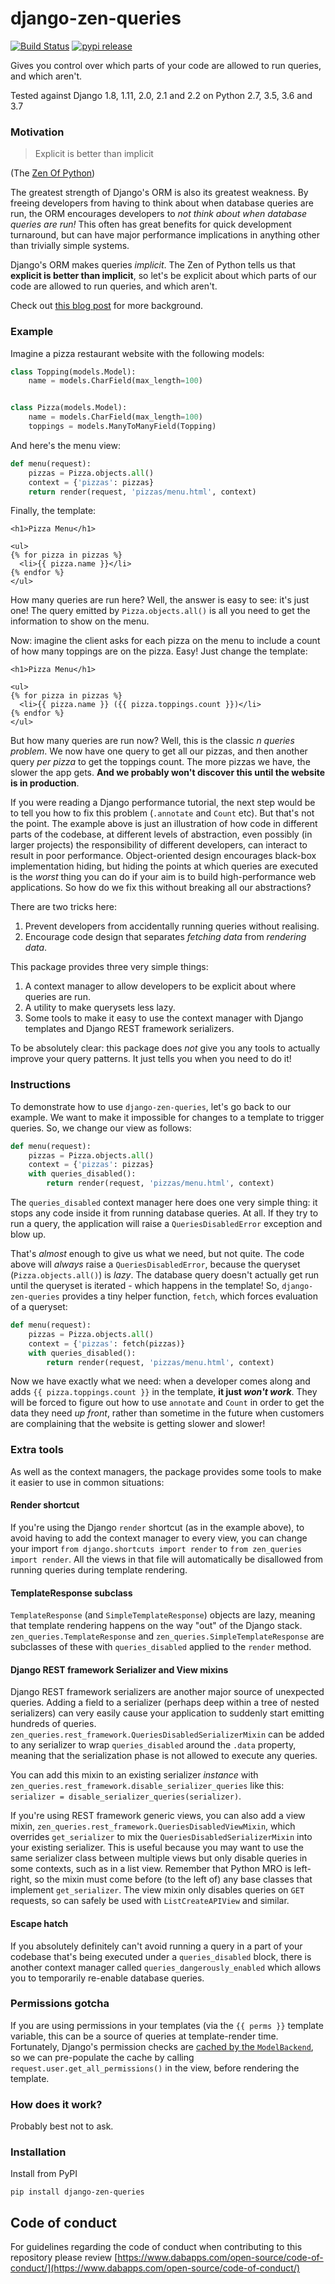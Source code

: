 django-zen-queries
====================

[![Build Status](https://travis-ci.com/dabapps/django-zen-queries.svg?branch=master)](https://travis-ci.com/dabapps/django-zen-queries)
[![pypi release](https://img.shields.io/pypi/v/django-zen-queries.svg)](https://pypi.python.org/pypi/django-zen-queries)


Gives you control over which parts of your code are allowed to run queries, and which aren't.

Tested against Django 1.8, 1.11, 2.0, 2.1 and 2.2 on Python 2.7, 3.5, 3.6 and 3.7

### Motivation

> Explicit is better than implicit

(The [Zen Of Python](https://www.python.org/dev/peps/pep-0020/))

The greatest strength of Django's ORM is also its greatest weakness. By freeing developers from having to think about when database queries are run, the ORM encourages developers to _not think about when database queries are run!_ This often has great benefits for quick development turnaround, but can have major performance implications in anything other than trivially simple systems.

Django's ORM makes queries _implicit_. The Zen of Python tells us that **explicit is better than implicit**, so let's be explicit about which parts of our code are allowed to run queries, and which aren't.

Check out [this blog post](https://www.dabapps.com/blog/performance-issues-caused-by-django-implicit-database-queries/) for more background.

### Example

Imagine a pizza restaurant website with the following models:

```python
class Topping(models.Model):
    name = models.CharField(max_length=100)


class Pizza(models.Model):
    name = models.CharField(max_length=100)
    toppings = models.ManyToManyField(Topping)
```

And here's the menu view:

```python
def menu(request):
    pizzas = Pizza.objects.all()
    context = {'pizzas': pizzas}
    return render(request, 'pizzas/menu.html', context)
```

Finally, the template:

```
<h1>Pizza Menu</h1>

<ul>
{% for pizza in pizzas %}
  <li>{{ pizza.name }}</li>
{% endfor %}
</ul>
```

How many queries are run here? Well, the answer is easy to see: it's just one! The query emitted by `Pizza.objects.all()` is all you need to get the information to show on the menu.

Now: imagine the client asks for each pizza on the menu to include a count of how many toppings are on the pizza. Easy! Just change the template:

```
<h1>Pizza Menu</h1>

<ul>
{% for pizza in pizzas %}
  <li>{{ pizza.name }} ({{ pizza.toppings.count }})</li>
{% endfor %}
</ul>
```

But how many queries are run now? Well, this is the classic _n queries problem_. We now have one query to get all our pizzas, and then another query _per pizza_ to get the toppings count. The more pizzas we have, the slower the app gets. **And we probably won't discover this until the website is in production**.

If you were reading a Django performance tutorial, the next step would be to tell you how to fix this problem (`.annotate` and `Count` etc). But that's not the point. The example above is just an illustration of how code in different parts of the codebase, at different levels of abstraction, even possibly (in larger projects) the responsibility of different developers, can interact to result in poor performance. Object-oriented design encourages black-box implementation hiding, but hiding the points at which queries are executed is the _worst_ thing you can do if your aim is to build high-performance web applications. So how do we fix this without breaking all our abstractions?

There are two tricks here:

1. Prevent developers from accidentally running queries without realising.
2. Encourage code design that separates _fetching data_ from _rendering data_.

This package provides three very simple things:

1. A context manager to allow developers to be explicit about where queries are run.
2. A utility to make querysets less lazy.
3. Some tools to make it easy to use the context manager with Django templates and Django REST framework serializers.

To be absolutely clear: this package does _not_ give you any tools to actually improve your query patterns. It just tells you when you need to do it!

### Instructions

To demonstrate how to use `django-zen-queries`, let's go back to our example. We want to make it impossible for changes to a template to trigger queries. So, we change our view as follows:

```python
def menu(request):
    pizzas = Pizza.objects.all()
    context = {'pizzas': pizzas}
    with queries_disabled():
        return render(request, 'pizzas/menu.html', context)
```

The `queries_disabled` context manager here does one very simple thing: it stops any code inside it from running database queries. At all. If they try to run a query, the application will raise a `QueriesDisabledError` exception and blow up.

That's _almost_ enough to give us what we need, but not quite. The code above will _always_ raise a `QueriesDisabledError`, because the queryset (`Pizza.objects.all()`) is _lazy_. The database query doesn't actually get run until the queryset is iterated - which happens in the template! So, `django-zen-queries` provides a tiny helper function, `fetch`, which forces evaluation of a queryset:

```python
def menu(request):
    pizzas = Pizza.objects.all()
    context = {'pizzas': fetch(pizzas)}
    with queries_disabled():
        return render(request, 'pizzas/menu.html', context)
```

Now we have exactly what we need: when a developer comes along and adds `{{ pizza.toppings.count }}` in the template, **it just _won't work_**. They will be forced to figure out how to use `annotate` and `Count` in order to get the data they need _up front_, rather than sometime in the future when customers are complaining that the website is getting slower and slower!

### Extra tools

As well as the context managers, the package provides some tools to make it easier to use in common situations:

#### Render shortcut

If you're using the Django `render` shortcut (as in the example above), to avoid having to add the context manager to every view, you can change your import `from django.shortcuts import render` to `from zen_queries import render`. All the views in that file will automatically be disallowed from running queries during template rendering.

#### TemplateResponse subclass

`TemplateResponse` (and `SimpleTemplateResponse`) objects are lazy, meaning that template rendering happens on the way "out" of the Django stack. `zen_queries.TemplateResponse` and `zen_queries.SimpleTemplateResponse` are subclasses of these with `queries_disabled` applied to the `render` method.

#### Django REST framework Serializer and View mixins

Django REST framework serializers are another major source of unexpected queries. Adding a field to a serializer (perhaps deep within a tree of nested serializers) can very easily cause your application to suddenly start emitting hundreds of queries. `zen_queries.rest_framework.QueriesDisabledSerializerMixin` can be added to any serializer to wrap `queries_disabled` around the `.data` property, meaning that the serialization phase is not allowed to execute any queries.

You can add this mixin to an existing serializer *instance* with `zen_queries.rest_framework.disable_serializer_queries` like this: `serializer = disable_serializer_queries(serializer)`.

If you're using REST framework generic views, you can also add a view mixin, `zen_queries.rest_framework.QueriesDisabledViewMixin`, which overrides `get_serializer` to mix the `QueriesDisabledSerializerMixin` into your existing serializer. This is useful because you may want to use the same serializer class between multiple views but only disable queries in some contexts, such as in a list view.  Remember that Python MRO is left-right, so the mixin must come before (to the left of) any base classes that implement `get_serializer`. The view mixin only disables queries on `GET` requests, so can safely be used with `ListCreateAPIView` and similar.

#### Escape hatch

If you absolutely definitely can't avoid running a query in a part of your codebase that's being executed under a `queries_disabled` block, there is another context manager called `queries_dangerously_enabled` which allows you to temporarily re-enable database queries.

### Permissions gotcha

If you are using permissions in your templates (via the `{{ perms }}` template variable, this can be a source of queries at template-render time. Fortunately, Django's permission checks are [cached by the `ModelBackend`](https://docs.djangoproject.com/en/2.2/topics/auth/default/#permission-caching), so we can pre-populate the cache by calling `request.user.get_all_permissions()` in the view, before rendering the template.

### How does it work?

Probably best not to ask.

### Installation

Install from PyPI

    pip install django-zen-queries

## Code of conduct

For guidelines regarding the code of conduct when contributing to this repository please review [https://www.dabapps.com/open-source/code-of-conduct/](https://www.dabapps.com/open-source/code-of-conduct/)

